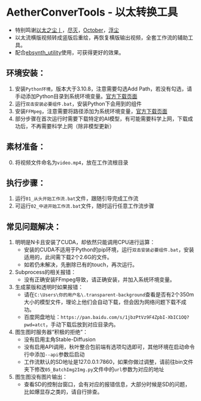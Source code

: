 # AetherConverTools - 以太转换工具
- 特别鸣谢[以太之尘丨](https://space.bilibili.com/1689500)，[尽灭](https://github.com/GoldenLoong)，[October](https://github.com/philodoxos)，[浮尘](https://b23.tv/qZusVvg)
- 以太流横版视频转成竖版后重绘，再恢复横版输出视频，全套工作流的辅助工具。
- 配合[ebsynth_utility](https://github.com/s9roll7/ebsynth_utility)使用，可获得更好的效果。
## 环境安装：
1. 安装``Python环境``，版本大于3.10.8，注意需要勾选Add Path，若没有勾选，请手动添加Python目录到系统环境变量。[官方下载页面](https://www.python.org/downloads/)
2. 运行``双击安装必要组件.bat``，安装Python下会用到的组件
3. 安装``FFMpeg``，注意需要将路径添加为系统环境变量，[官方下载页面](https://github.com/BtbN/FFmpeg-Builds/releases)
4. 部分步骤在首次运行时需要下载特定的AI模型，有可能需要科学上网，下载成功后，不再需要科学上网（除非模型更新）

## 素材准备：
0. 将视频文件命名为``video.mp4``，放在工作流根目录

## 执行步骤：
1. 运行``01_从头开始工作流.bat``文件，跟随引导完成工作流
2. 可运行``02_中途开始工作流.bat``文件，随时运行任意工作流步骤

## 常见问题解决：
1. 明明是N卡且安装了CUDA，却依然只能调用CPU进行运算：
    - 安装的CUDA不适用于Python的pip环境，运行``双击安装必要组件.bat``，安装适用的，此间需下载2个2.6G的文件。
    - 如若仍未解决，先删除已有的touch，再次运行。
2. Subprocess的相关报错：
    - 没有正确安装FFmpeg导致，请正确安装，并加入系统环境变量。
3. 生成蒙版和透明时如果报错：
    - 请在``C:\Users\你的用户名\.transparent-background``查看是否有2个350m大小的模型文件，理论上他们会自动下载，但会因为网络问题下载不成功。
    - 百度网盘地址：``https://pan.baidu.com/s/1jbzPtVz9F4ZpbI-XbIC1OQ?pwd=atct``，手动下载后放到对应目录内。
4. 图生图时服务器“积极的拒绝”：
    - 没有启用主角Stable-Diffusion
    - 没有启用API调用，秋叶整合包前端有选项勾选即可，其他环境在启动命令行中添加``--api``参数后启动
    - 工作流默认的SD地址是127.0.0.1:7860，如果你做过调整，请前往bin文件夹下修改``05_BatchImg2Img.py``文件中的``url``参数为对应的地址
5. 图生图没有图片输出：
    - 查看SD的控制台窗口，会有对应的报错信息，大部分时候是SD的问题，比如爆显存之类的，请自行排查。